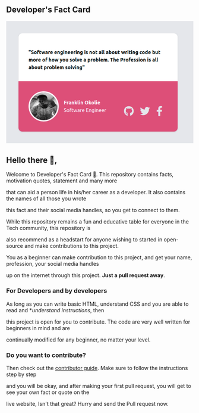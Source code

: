## Developer's Fact Card 

![](/img/frank-card.png)

 ## **Hello there** 👋, 

  Welcome to Developer's Fact Card 🔭. This repository contains facts, motivation quotes, statement and many more 
 
 that can aid a person life in his/her career as a developer. It also contains the names of all those you wrote 
 
 this fact and their social media handles, so you get to connect to them.
 
 While this repository remains a fun and educative table for everyone in the Tech community, this repository is 
 
 also recommend as a headstart for anyone wishing to started in open-source and make contributions to this project.

 You as a beginner can make contribution to this project, and get your name, profession, your social media handles
 
up on the internet through this project. **Just a pull request away**.

 ### For Developers and by developers

 As long as you can write basic HTML, understand CSS and you are able to read and **understand instructions*, then
 
this project is open for you to contribute. The code are very well written for beginners in mind and are 
  
continually modified for any beginner, no matter your level.

### Do you want to contribute?

Then check out the [contributor guide](/CONTRIBUTING.md). Make sure to follow the instructions step by step

and you will be okay, and after making your first pull request, you will get to see your own fact or quote on the 

live website, Isn't that great? Hurry and send the Pull request now.